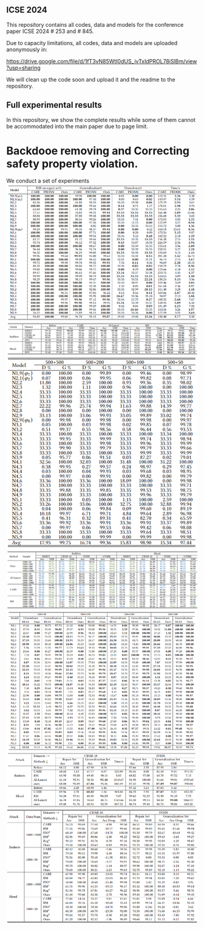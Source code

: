
## ICSE 2024

This repository contains all codes, data and models for the conference paper ICSE 2024 # 253 and # 845.

Due to capacity limitations, all codes, data and models are uploaded anonymously in:

https://drive.google.com/file/d/1fT3vN85WtI0dUS_jvTxIdPROL78iSlBm/view?usp=sharing

We will clean up the code soon and upload it and the readme to the repository.

## Full experimental results
In this repository, we show the complete results while some of them cannot be accommodated into the main paper due to page limit.
# Backdooe removing and Correcting safety property violation.

We conduct a set of experiments 
![weight_histogram](/images/safety_no.png)
![weight_histogram](/images/backdoor_no.png)
![weight_histogram](/images/safety_number_no.png)
![weight_histogram](/images/backdoor_number_no.png)
![weight_histogram](/images/reassure_no.png)
![weight_histogram](/images/other_no.png)
![weight_histogram](/images/combine_no.png)
